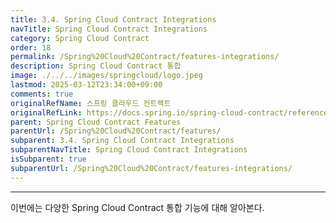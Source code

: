 ```yaml
---
title: 3.4. Spring Cloud Contract Integrations
navTitle: Spring Cloud Contract Integrations
category: Spring Cloud Contract
order: 18
permalink: /Spring%20Cloud%20Contract/features-integrations/
description: Spring Cloud Contract 통합
image: ./../../images/springcloud/logo.jpeg
lastmod: 2025-03-12T23:34:00+09:00
comments: true
originalRefName: 스프링 클라우드 컨트랙트
originalRefLink: https://docs.spring.io/spring-cloud-contract/reference/4.2.0/project-features-integrations.html
parent: Spring Cloud Contract Features
parentUrl: /Spring%20Cloud%20Contract/features/
subparent: 3.4. Spring Cloud Contract Integrations
subparentNavTitle: Spring Cloud Contract Integrations
isSubparent: true
subparentUrl: /Spring%20Cloud%20Contract/features-integrations/
---
```


---

이번에는 다양한 Spring Cloud Contract 통합 기능에 대해 알아본다.